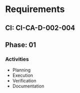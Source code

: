 # Requirements

## CI: CI-CA-D-002-004
## Phase: 01

### Activities
- Planning
- Execution
- Verification
- Documentation
